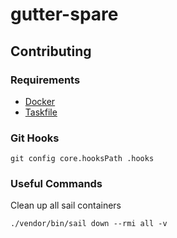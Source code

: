 # gutter-spare


## Contributing

### Requirements

- [Docker](https://www.docker.com/)
- [Taskfile](https://taskfile.dev/#/usage)

### Git Hooks

```shell
git config core.hooksPath .hooks
```

### Useful Commands


Clean up all sail containers

```
./vendor/bin/sail down --rmi all -v
```
